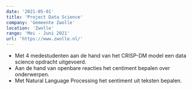 ```yaml
---
date: '2021-05-01'
title: 'Project Data Science'
company: 'Gemeente Zwolle'
location: 'Zwolle'
range: 'Mei - Juni 2021'
url: 'https://www.zwolle.nl/'
---
```

- Met 4 medestudenten aan de hand van het CRISP-DM model een data science opdracht uitgevoerd.
- Aan de hand van openbare reacties het centiment bepalen over onderwerpen.
- Met Natural Language Processing het sentiment uit teksten bepalen.
